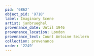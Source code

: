 ```yaml
---
pid: '6862'
object_pid: '9710'
label: Imaginary Scene
artist: janbrueghel
provenance_date: Until 1946
provenance_location: London
provenance_text: Count Antoine Seilern
collection: provenance
order: '2249'
---
```

